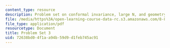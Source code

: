 ```yaml
---
content_type: resource
description: Problem set on conformal invariance, large N, and geometry of AdS.
file: /media/https%3A/open-learning-course-data-rc.s3.amazonaws.com/8-821-string-theory-fall-2008/72638bd04f1aa94b59d9d1feb745ac91_pset03.pdf
file_type: application/pdf
resourcetype: Document
title: Problem Set 3
uid: 72638bd0-4f1a-a94b-59d9-d1feb745ac91
---
```

